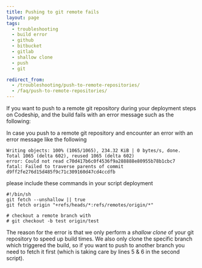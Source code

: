 ```yaml
---
title: Pushing to git remote fails
layout: page
tags:
  - troubleshooting
  - build error
  - github
  - bitbucket
  - gitlab
  - shallow clone
  - push
  - git

redirect_from:
  - /troubleshooting/push-to-remote-repositories/
  - /faq/push-to-remote-repositories/
---
```

If you want to push to a remote git repository during your deployment steps on Codeship, and the build fails with an error message such as the following:

In case you push to a remote git repository and encounter an error with an error message like the following

```shell
Writing objects: 100% (1065/1065), 234.32 KiB | 0 bytes/s, done.
Total 1065 (delta 602), reused 1065 (delta 602)
error: Could not read c70d417b6c0f4536f9a288888e80955b78b1cbc7
fatal: Failed to traverse parents of commit d9ff2fe276d15d485f9c71c309160d47cd4ccdfb
```

please include these commands in your script deployment

```shell
#!/bin/sh
git fetch --unshallow || true
git fetch origin "+refs/heads/*:refs/remotes/origin/*"

# checkout a remote branch with
# git checkout -b test origin/test
```

The reason for the error is that we only perform a _shallow clone_ of your git repository to speed up build times. We also only clone the specific branch which triggered the build, so if you want to push to another branch you need to fetch it first (which is taking care by lines 5 & 6 in the second script).
